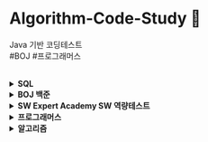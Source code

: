 # Algorithm-Code-Study 📄 <br>
Java 기반 코딩테스트 <br>
#BOJ #프로그래머스 <br><br>

<details markdown="1">
<summary><strong> SQL </strong></summary>
- 프로그래머스 SQL 고득점 Kit https://programmers.co.kr/learn/challenges?tab=sql_practice_kit <br>
- HackerRank SQL https://www.hackerrank.com/domains/sql <br>
</details>

<details markdown="1">
<summary><strong>BOJ 백준 </strong></summary>
- 단계별로 풀어보기 https://www.acmicpc.net/step<br>
- 삼성 SW 역량 테스트 기출 문제 https://www.acmicpc.net/workbook/view/1152<br>
</details>

<details markdown="1">
<summary><strong>SW Expert Academy SW 역량테스트 </strong></summary>
- 모의 SW 역량테스트 https://swexpertacademy.com/main/main.do<br>
</details>

<details markdown="1">
<summary><strong> 프로그래머스 </strong></summary>
-코딩테스트 고득점 Kit https://programmers.co.kr/learn/challenges/<br>
</details>

<details markdown="1">
<summary><strong> 알고리즘 </strong></summary>
<br>
<details markdown="1">
<summary> :pencil2:브루트 포스</summary>
<br>
<table>
<tr><td> 
16968번 </td><td> 차량 번호판 1 </td></tr><tr><td>
16917번 </td><td> 양념 반 후라이드 반</td></tr><tr><td>
16922번 </td><td> 로마 숫자 만들기</td></tr><tr><td>
16924번 </td><td> 십자가 찾기</td></tr><tr><td>
16936번 </td><td> 나3곱2</td></tr><tr><td>
16937번 </td><td> 두 스티커</td></tr><tr><td>
16938번 </td><td> 캠프 준비</td></tr><tr><td>
16943번 </td><td> 숫자 재배치</td></tr><tr><td>
16637번 </td><td> 괄호 추가하기</td></tr><tr><td>
15683번 </td><td> 감시</td></tr><tr><td>
17088번 </td><td> 등차수열 변환</td></tr><tr><td>
15686번 </td><td> 치킨 배달</td></tr><tr><td>
2210번  </td><td> 숫자판 점프</td></tr><tr><td>
2422번  </td><td> 한윤정이 이탈리아에 가서 아이스크림을 사먹는데</td></tr><tr><td>
17089번 </td><td> 세 친구</td></tr><tr><td>
17406번 </td><td> 배열 돌리기 4</td></tr><tr><td>
17135번 </td><td> 캐슬 디펜스</td></tr><tr><td>
17281번 </td><td> ⚾</td></tr><tr><td>
17779번 </td><td> 게리맨더링 2</td></tr><tr><td>
17070번 </td><td> 파이프 옮기기 1</td></tr><tr><td>
17069번 </td><td> 파이프 옮기기 2</td></tr><tr><td>
16638번 </td><td> 괄호 추가하기 2</td></tr><tr><td>
17085번 </td><td> 십자가 2개 놓기</td></tr><tr><td>
17825번 </td><td> 주사위 윷놀이</td></tr><tr><td>
16987번 </td><td> 계란으로 계란치기</td></tr><tr><td>
16988번 </td><td> Baaaaaaaaaduk2 (Easy)</td></tr><tr><td>
15684번 </td><td> 사다리 조작</td></tr><tr><td>
16945번 </td><td> 매직 스퀘어로 변경하기</td></tr><tr><td>
16953번 </td><td> A → B</td></tr><tr><td>
17136번 </td><td> 색종이 붙이기</td></tr><tr><td>
17471번 </td><td> 게리맨더링</td></tr><tr><td>
16985번 </td><td> Maaaaaaaaaze</td></tr><tr><td>
17090번 </td><td> 미로 탈출하기</td></tr><tr><td>
12931번 </td><td> 두 배 더하기</td></tr><tr><td>
16958번 </td><td> 텔레포트</td></tr><tr><td>
12908번 </td><td> 텔레포트 3</td></tr><tr><td>
16957번 </td><td> 체스판 위의 공</td></tr><tr><td>
16971번 </td><td> 배열 B의 값</td></tr><tr><td>
17472번 </td><td> 다리 만들기 2</td></tr><tr><td>
14056번 </td><td> K번째 좋은 문자열</td></tr>
</table>
</details>

<details markdown="1">
<summary>:pencil2:그래프 알고리즘</summary><br>
<table>
<tr><td>
2252번 </td><td> 줄 세우기</td></tr><tr><td>
2056번 </td><td> 작업</td></tr><tr><td>
14263번 </td><td> 카드 놓기</td></tr>
</table>
</details>

<details markdown="1">
<summary>:pencil2:BFS 알고리즘</summary><br>
<table>
<tr><td>
8111번 </td><td> 0과 1</td></tr><tr><td>
17071번 </td><td> 숨바꼭질 5</td></tr><tr><td>
16973번 </td><td> 직사각형 탈출</td></tr><tr><td>
1175번 </td><td> 배달</td></tr><tr><td>
16959번 </td><td> 체스판 여행 1</td></tr><tr><td>
16952번 </td><td> 체스판 여행 2</td></tr><tr><td>
12851번 </td><td> 숨바꼭질 2</td></tr><tr><td>
9328번 </td><td> 열쇠</td></tr><tr><td>
16920번 </td><td> 확장 게임</td></tr><tr><td>
15653번 </td><td> 구슬 탈출 4</td></tr><tr><td>
15558번 </td><td> 점프 게임</td></tr><tr><td>
1385번 </td><td> 벌집</td></tr>
</table>
</details>

<details markdown="1">
<summary>:pencil2:다이나믹 프로그래밍</summary><br>
<table>
<tr><td>
1695번 </td><td> 팰린드롬 만들기</td></tr><tr><td>
11049번 </td><td> 행렬 곱셈 순서</td></tr><tr><td>
12969번 </td><td> ABC</td></tr><tr><td>
14238번 </td><td> 출근 기록</td></tr><tr><td>
12026번 </td><td> BOJ 거리</td></tr><tr><td>
12996번 </td><td> Acka</td></tr><tr><td>
2281번 </td><td> 데스노트</td></tr><tr><td>
3012번 </td><td> 올바른 괄호 문자열</td></tr><tr><td>
2616번 </td><td> 소형기관차</td></tr><tr><td>
1413번 </td><td> 박스 안의 열쇠</td></tr><tr><td>
10564번 </td><td> 팔굽혀펴기</td></tr><tr><td>
1970번 </td><td> 건배</td></tr><tr><td>
2163번 </td><td> 초콜릿 자르기</td></tr><tr><td>
12872번 </td><td> 플레이리스트</td></tr>
</table>
</details>

<details markdown="1">
<summary>:pencil2:시뮬레이션과 구현</summary><br>
<table>
<tr><td>
1913번 </td><td> 달팽이</td></tr><tr><td>
1952번 </td><td> 달팽이2</td></tr><tr><td>
1959번 </td><td> 달팽이3</td></tr><tr><td>
4577번 </td><td> 소코반</td></tr><tr><td>
2064번 </td><td> IP 주소</td></tr><tr><td>
3107번 </td><td> IPv6</td></tr><tr><td>
2571번 </td><td> 색종이 3</td></tr><tr><td>
1089번 </td><td> 스타트링크 타워</td></tr><tr><td>
20056번 </td><td> 마법사 상어와 파이어볼</td></tr><tr><td>
20057번 </td><td> 마법사 상어와 토네이도</td></tr><tr><td>
20058번 </td><td> 마법사 상어와 파이어스톰</td></tr><tr><td>
5373번 </td><td> 큐빙</td></tr>
</table>
</details>

</details>
